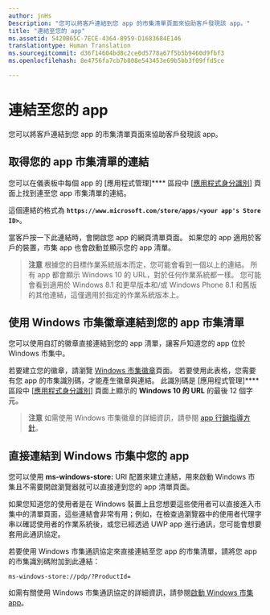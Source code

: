 ```yaml
---
author: jnHs
Description: "您可以將客戶連結到您 app 的市集清單頁面來協助客戶發現該 app。"
title: "連結至您的 app"
ms.assetid: 5420B65C-7ECE-4364-8959-D1683684E146
translationtype: Human Translation
ms.sourcegitcommit: d36f14604bd8c2ce0d5778a67f5b5b9460d9fbf3
ms.openlocfilehash: 8e4756fa7cb7b808e543453e69b5bb3f09ffd5ce

---
```


# 連結至您的 app


您可以將客戶連結到您 app 的市集清單頁面來協助客戶發現該 app。

## 取得您的 app 市集清單的連結


您可以在儀表板中每個 app 的 [應用程式管理]**** 區段中 [[應用程式身分識別](view-app-identity-details.md)] 頁面上找到連至您 app 市集清單的連結。

這個連結的格式為 **`https://www.microsoft.com/store/apps/<your app's Store ID>`**。

當客戶按一下此連結時，會開啟您 app 的網頁清單頁面。 如果您的 app 適用於客戶的裝置，市集 app 也會啟動並顯示您的 app 清單。

> **注意** 根據您的目標作業系統版本而定，您可能會看到一個以上的連結。 所有 app 都會顯示 Windows 10 的 URL，對於任何作業系統都一樣。 您可能會看到適用於 Windows 8.1 和更早版本和/或 Windows Phone 8.1 和舊版的其他連結，這僅適用於指定的作業系統版本上。

 

## 使用 Windows 市集徽章連結到您的 app 市集清單


您可以使用自訂的徽章直接連結到您的 app 清單，讓客戶知道您的 app 位於 Windows 市集中。

若要建立您的徽章，請瀏覽 [Windows 市集徽章](http://go.microsoft.com/fwlink/p/?LinkID=534236)頁面。 若要使用此表格，您需要有您 app 的市集識別碼，才能產生徽章與連結。 此識別碼是 [應用程式管理]**** 區段中 [[應用程式身分識別](view-app-identity-details.md)] 頁面上顯示的 **Windows 10 的 URL** 的最後 12 個字元。

> **注意** 如需使用 Windows 市集徽章的詳細資訊，請參閱 [app 行銷指導方針](app-marketing-guidelines.md)。

 

## 直接連結到 Windows 市集中您的 app


您可以使用 **ms-windows-store:** URI 配置來建立連結，用來啟動 Windows 市集且不需要開啟瀏覽器就可以直接連到您的 app 清單頁面。

如果您知道您的使用者是在 Windows 裝置上且您想要這些使用者可以直接進入市集中的清單頁面，這些連結會非常有用；例如，在檢查過瀏覽器中的使用者代理字串以確認使用者的作業系統後，或您已經透過 UWP app 進行通訊，您可能會想要套用此通訊協定。

若要使用 Windows 市集通訊協定來直接連結至您 app 的市集清單，請將您 app 的市集識別碼附加到此連結：

`ms-windows-store://pdp/?ProductId=`

如需有關使用 Windows 市集通訊協定的詳細資訊，請參閱[啟動 Windows 市集 app](../launch-resume/launch-store-app.md)。

 

 







<!--HONumber=Aug16_HO3-->


